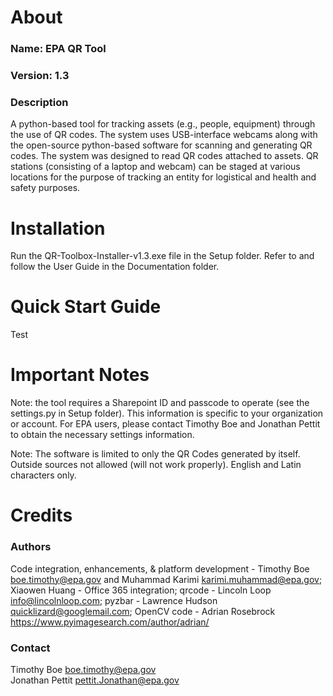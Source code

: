 # About
### Name: EPA QR Tool
### Version: 1.3

### Description 
A python-based tool for tracking assets (e.g., people, equipment) through the use of QR codes. The system uses USB-interface webcams along with the open-source python-based software for scanning and generating QR codes. The system was designed to read QR codes attached to assets. QR stations (consisting of a laptop and webcam) can be staged at various locations for the purpose of tracking an entity for logistical and health and safety purposes.

# Installation
Run the QR-Toolbox-Installer-v1.3.exe file in the Setup folder. Refer to and follow the User Guide in the Documentation folder.

# Quick Start Guide
Test

# Important Notes
Note: the tool requires a Sharepoint ID and passcode to operate (see the settings.py in Setup folder). 
This information is specific to your organization or account. For EPA users, please contact Timothy Boe and Jonathan Pettit 
to obtain the necessary settings information.

Note: The software is limited to only the QR Codes generated by itself. Outside sources not allowed (will not work properly).
English and Latin characters only.

# Credits
### Authors 
Code integration, enhancements, & platform development - Timothy Boe boe.timothy@epa.gov and Muhammad Karimi 
karimi.muhammad@epa.gov; Xiaowen Huang - Office 365 integration; qrcode - Lincoln Loop info@lincolnloop.com; pyzbar - Lawrence Hudson quicklizard@googlemail.com; OpenCV code - Adrian Rosebrock https://www.pyimagesearch.com/author/adrian/

### Contact 
Timothy Boe boe.timothy@epa.gov   
Jonathan Pettit pettit.Jonathan@epa.gov